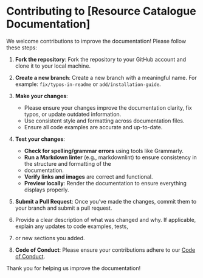 # Contributing to [Resource Catalogue Documentation]

We welcome contributions to improve the documentation! Please follow these steps:

1. **Fork the repository**: Fork the repository to your GitHub account and clone it to your local machine.

2. **Create a new branch**: Create a new branch with a meaningful name. For example: `fix/typos-in-readme` or `add/installation-guide`.

3. **Make your changes**: 
   - Please ensure your changes improve the documentation clarity, fix typos, or update outdated information.
   - Use consistent style and formatting across documentation files.
   - Ensure all code examples are accurate and up-to-date.

4. **Test your changes**:
   - **Check for spelling/grammar errors** using tools like Grammarly.
   - **Run a Markdown linter** (e.g., markdownlint) to ensure consistency in the structure and formatting of the 
   - documentation.
   - **Verify links and images** are correct and functional.
   - **Preview locally**: Render the documentation to ensure everything displays properly.

5. **Submit a Pull Request**: Once you’ve made the changes, commit them to your branch and submit a pull request. 
6. Provide a clear description of what was changed and why. If applicable, explain any updates to code examples, tests, 
7. or new sections you added.

6. **Code of Conduct**: Please ensure your contributions adhere to our [Code of Conduct](CODE_OF_CONDUCT.md).

Thank you for helping us improve the documentation!
